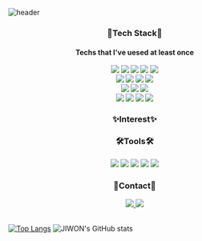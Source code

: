 
<!--
**kjw4420/kjw4420** is a ✨ _special_ ✨ repository because its `README.md` (this file) appears on your GitHub profile.

Here are some ideas to get you started:

- 🔭 I’m currently working on ...
- 🌱 I’m currently learning ...
- 👯 I’m looking to collaborate on ...
- 🤔 I’m looking for help with ...
- 💬 Ask me about ...
- 📫 How to reach me: ...
- 😄 Pronouns: ...
- ⚡ Fun fact: ...
-->

![header](https://capsule-render.vercel.app/api?type=waving&color=auto&height=300&section=header&text=JIWON's&nbsp;GITHUB)

<h3 align="center">
 🌿Tech Stack🌿
  <br/>
</h3>
<h4 align = "center">
  Techs that I've uesed at least once
  <br/><br/>
 <img src="https://img.shields.io/badge/Python-3766AB?style=flat-square&logo=Python&logoColor=white"/>
  <img src="https://img.shields.io/badge/Django-092E20?style=flat-square&logo=Django&logoColor=white"/>
  <img src="https://img.shields.io/badge/Flask-000000?style=flat-square&logo=Python&logoColor=white"/>
   <img src="https://img.shields.io/badge/Java-3766AB?style=flat-square&logo=Java&logoColor=white"/>
  <img src="https://img.shields.io/badge/Springboot-6DB33F?style=flat-square&logo=Springboot&logoColor=white"/><br/>
  <img src="https://img.shields.io/badge/Jupyter-F37626?style=flat-square&logo=Jupyter&logoColor=white"/>
 <img src="https://img.shields.io/badge/Selenium-43B02A?style=flat-square&logo=Selenium&logoColor=white"/>
  <img src="https://img.shields.io/badge/Pandas-150458?style=flat-square&logo=Pandas&logoColor=white"/>
   <img src="https://img.shields.io/badge/Numpy-013243?style=flat-square&logo=Numpy&logoColor=white"/><br/>
    <img src="https://img.shields.io/badge/Html5-E34F26?style=flat-square&logo=Html5&logoColor=white"/>
     <img src="https://img.shields.io/badge/Css3-1572B6?style=flat-square&logo=Css3&logoColor=white"/>
     <img src="https://img.shields.io/badge/JavaScrpit-F7DF1E?style=flat-square&logo=JavaScript&logoColor=white"/><br/>
    <img src="https://img.shields.io/badge/MySQL-4479A1?style=flat-square&logo=MySQL&logoColor=white"/>
  <img src="https://img.shields.io/badge/PostgreSQL-4169E1?style=flat-square&logo=PostgreSQL&logoColor=white"/>
  <img src="https://img.shields.io/badge/Docker-2496ED?style=flat-square&logo=Docker&logoColor=white"/>
  <img src="https://img.shields.io/badge/TensorFlow-FF6F00?style=flat-square&logo=TensorFlow&logoColor=white"/>
  
</h2>

<h3 align="center">
 ✨Interest✨ 
</h3>

<h3 align="center">
 🛠Tools🛠 
  <br/><br/>
<img src="https://img.shields.io/badge/Git-F05032?style=flat-square&logo=Git&logoColor=white"/>
 <img src="https://img.shields.io/badge/GitHub-181717?style=flat-square&logo=GitHub&logoColor=white"/>
  <img src="https://img.shields.io/badge/Notion-000000?style=flat-square&logo=Notion&logoColor=white"/>
  <img src="https://img.shields.io/badge/Slack-4A154B?style=flat-square&logo=Slack&logoColor=white"/>
   <img src="https://img.shields.io/badge/Postman-FF6C37?style=flat-square&logo=Postman&logoColor=white"/><br/>
</h3>

<h3 align="center">
 💙Contact💙 
</h3>
<div align="center">
  <a href="https://jiwon-www.tistory.com/">
    <img src="https://img.shields.io/badge/Tistory-FF6C37?style=for-the-badge&logo=Tistory&logoColor=white" />
  </a>
  <a href="mailto:oka1313@gmail.com">
    <img
      src="https://img.shields.io/badge/kjw44200@naver.com-000000?style=for-the-badge&logo=naver&logoColor=white"/><br/>
  </a>
</div><br/>

[![Top Langs](https://github-readme-stats.vercel.app/api/top-langs/?username=kjw4420&layout=donut)](https://github.com/kjw4420/github-readme-stats)
![JIWON's GitHub stats](https://github-readme-stats.vercel.app/api?username=kjw4420&show_icons=true&theme=radical)



